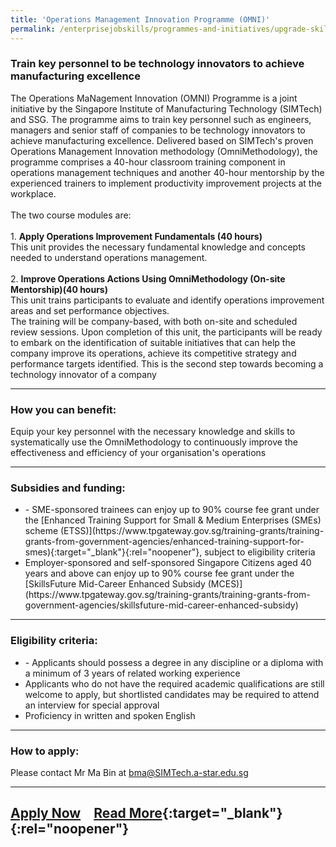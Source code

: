 ```yaml
---
title: 'Operations Management Innovation Programme (OMNI)'
permalink: /enterprisejobskills/programmes-and-initiatives/upgrade-skills/digital-transformation-innovation-programme/operations-management-innovation-programme--omni-/
---
```


### Train key personnel to be technology innovators to achieve manufacturing excellence

The Operations MaNagement Innovation (OMNI) Programme is a joint initiative by the Singapore Institute of Manufacturing Technology (SIMTech) and SSG. The programme aims to train key personnel such as engineers, managers and senior staff of companies to be technology innovators to achieve manufacturing excellence. Delivered based on SIMTech's proven Operations Management Innovation methodology (OmniMethodology), the programme comprises a 40-hour classroom training component in operations management techniques and another 40-hour mentorship by the experienced trainers to implement productivity improvement projects at the workplace.<br><br>The two course modules are:<br><br>1. **Apply Operations Improvement Fundamentals (40 hours)**<br>This unit provides the necessary fundamental knowledge and concepts needed to understand operations management.<br><br>2. **Improve Operations Actions Using OmniMethodology (On-site Mentorship)(40 hours)**<br>This unit trains participants to evaluate and identify operations improvement areas and set performance objectives.<br>The training will be company-based, with both on-site and scheduled review sessions. Upon completion of this unit, the participants will be ready to embark on the identification of suitable initiatives that can help the company improve its operations, achieve its competitive strategy and performance targets identified. This is the second step towards becoming a technology innovator of a company

---

### How you can benefit:

Equip your key personnel with the necessary knowledge and skills to systematically use the OmniMethodology to continuously improve the effectiveness and efficiency of your organisation's operations

---

### Subsidies and funding:

<ul><li>- SME-sponsored trainees can enjoy up to 90% course fee grant under the [Enhanced Training Support for Small & Medium Enterprises (SMEs) scheme (ETSS)](https://www.tpgateway.gov.sg/training-grants/training-grants-from-government-agencies/enhanced-training-support-for-smes){:target="_blank"}{:rel="noopener"}, subject to eligibility criteria <br></li><li>Employer-sponsored and self-sponsored Singapore Citizens aged 40 years and above can enjoy up to 90% course fee grant under the [SkillsFuture Mid-Career Enhanced Subsidy (MCES)] (https://www.tpgateway.gov.sg/training-grants/training-grants-from-government-agencies/skillsfuture-mid-career-enhanced-subsidy)</li></ul>

---

### Eligibility criteria:

<ul><li>- Applicants should possess a degree in any discipline or a diploma with a minimum of 3 years of related working experience<br></li><li>Applicants who do not have the required academic qualifications are still welcome to apply, but shortlisted candidates may be required to attend an interview for special approval<br></li><li>Proficiency in written and spoken English</li></ul>

---

### How to apply:

Please contact Mr Ma Bin at [bma@SIMTech.a-star.edu.sg](mailto:bma@SIMTech.a-star.edu.sg)

---

<a class="btn" href="https://www.a-star.edu.sg/simtech/kto/Modular-Programmes/OMNI" target="_blank" rel="noopener">Apply Now</a>&emsp;[Read More](https://www.wsg.gov.sg/programmes-and-initiatives/manpower-lean-productivity/omni-omni-lite.html){:target="_blank"}{:rel="noopener"}
---

